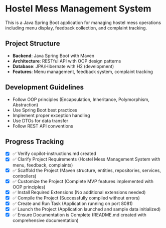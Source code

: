 <!-- Hostel Mess Management System - Spring Boot Project Instructions -->

# Hostel Mess Management System

This is a Java Spring Boot application for managing hostel mess operations including menu display, feedback collection, and complaint tracking.

## Project Structure
- **Backend**: Java Spring Boot with Maven
- **Architecture**: RESTful API with OOP design patterns
- **Database**: JPA/Hibernate with H2 (development)
- **Features**: Menu management, feedback system, complaint tracking

## Development Guidelines
- Follow OOP principles (Encapsulation, Inheritance, Polymorphism, Abstraction)
- Use Spring Boot best practices
- Implement proper exception handling
- Use DTOs for data transfer
- Follow REST API conventions

## Progress Tracking
- [x] ✅ Verify copilot-instructions.md created
- [x] ✅ Clarify Project Requirements (Hostel Mess Management System with menu, feedback, complaints)
- [x] ✅ Scaffold the Project (Maven structure, entities, repositories, services, controllers)
- [x] ✅ Customize the Project (Complete MVP features implemented with OOP principles)
- [x] ✅ Install Required Extensions (No additional extensions needed)
- [x] ✅ Compile the Project (Successfully compiled without errors)
- [x] ✅ Create and Run Task (Application running on port 8081)
- [x] ✅ Launch the Project (Application launched and sample data initialized)
- [x] ✅ Ensure Documentation is Complete (README.md created with comprehensive documentation)
